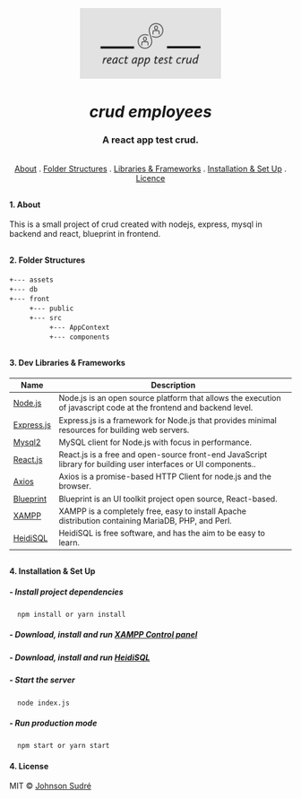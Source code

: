 <p align="center">
  <a href="https://johnsonsudre.github.io/crud-employees/">
    <img src="./assets/logo.jpeg" alt="crud emplyees" width="50%" height="50%">
  </a>
</p>

<h1 align="center"><i>crud employees</i></h1>
<h3 align="center">A react app test crud.</h3>
<p align="center">
  <br>
  <a href="#folder-structures">About</a>
  .
  <a href="#folder-structures">Folder Structures</a>
  .
  <a href="#libraries-frameworks">Libraries & Frameworks</a>
  .
  <a href="#installation-setup">Installation & Set Up</a>
  .
  <a href="#licence">Licence</a>  
</p>

##

#### 1. About

This is a small project of crud created with nodejs, express, mysql in backend and react, blueprint in frontend.

##

#### 2. Folder Structures

```bash
+--- assets
+--- db
+--- front
     +--- public
     +--- src
          +--- AppContext
          +--- components
```

##

#### 3. Dev Libraries & Frameworks

| Name                                               | Description                                                                                                        |
| -------------------------------------------------- | ------------------------------------------------------------------------------------------------------------------ |
| [Node.js](https://nodejs.org/)                     | Node.js is an open source platform that allows the execution of javascript code at the frontend and backend level. |
| [Express.js](https://expressjs.com/pt-br/)         | Express.js is a framework for Node.js that provides minimal resources for building web servers.                    |
| [Mysql2](https://github.com/sidorares/node-mysql2) | MySQL client for Node.js with focus in performance.                                                                |
| [React.js](https://reactjs.org/)                   | React.js is a free and open-source front-end JavaScript library for building user interfaces or UI components..    |
| [Axios](https://axios-http.com/)                   | Axios is a promise-based HTTP Client for node.js and the browser.                                                  |
| [Blueprint](https://blueprintjs.com/)              | Blueprint is an UI toolkit project open source, React-based.                                                       |
| [XAMPP](https://xampp.com/)                        | XAMPP is a completely free, easy to install Apache distribution containing MariaDB, PHP, and Perl.                 |
| [HeidiSQL](https://www.heidisql.com/)              | HeidiSQL is free software, and has the aim to be easy to learn.                                                    |

##

#### 4. Installation & Set Up

##### - Install project dependencies

```bash
  npm install or yarn install
```

##### - Download, install and run [XAMPP Control panel](https://www.apachefriends.org//)

##### - Download, install and run [HeidiSQL](https://www.heidisql.com/)

##### - Start the server

```bash
  node index.js
```

##### - Run production mode

```bash
  npm start or yarn start
```

#### 4. License

MIT © [Johnson Sudré](https://github.com/johnsonsudre)
